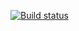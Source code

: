 [![Build status](https://ci.appveyor.com/api/projects/status/4b9ubtwtkjo349x0?svg=true)](https://ci.appveyor.com/project/ElenaVedernikova/project-a-2-4-1)
